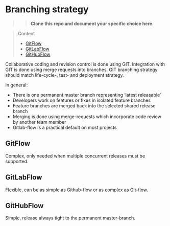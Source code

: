 # Branching strategy

>>**Clone this repo and document your specific choice here.**

> Content
> - [GitFlow](#gitflow)
> - [GitLabFlow](#gitlabflow)
> - [GitHubFlow](#githubflow)

Collaborative coding and revision control  is done using GIT. Integration with GIT is done using merge requests into branches. 
GIT branching strategy should match life-cycle-, test- and deployment strategy.

In general:
- There is one permanent master branch representing ‘latest releasable’  
- Developers work on features or fixes in isolated feature branches
- Feature branches are merged back into the selected shared release branch 
- Merging is done using merge-requests which incorporate code review by another team member
- Gitlab-flow is a practical default on most projects

## GitFlow

Complex, only needed when multiple concurrent releases must be supported.

## GitLabFlow

Flexible, can be as simple as Github-flow or as complex as Git-flow. 

## GitHubFlow

Simple, release always tight to the permanent master-branch.

